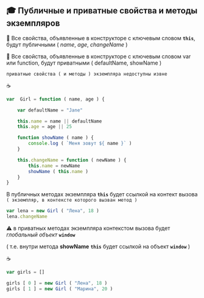 ## 🎓 Публичные и приватные свойства и методы экземпляров

:white_square_button: Все свойства, объявленные в конструкторе с ключевым словом  **`this`**, будут публичными  ( *name*, *age*, *changeName* )

:white_square_button: Все свойства, объявленные в конструкторе с ключевым словом  var или function, будут приватными  ( defaultName, showName )

`приватные свойства ( и методы ) экземпляра недоступны извне`

:coffee:
```javascript
var  Girl = function ( name, age ) {

    var defaultName = "Jane"

    this.name = name || defaultName
    this.age = age || 25

    function showName ( name ) {
        console.log ( `Меня зовут ${ name }` )
    }

    this.changeName = function ( newName ) {
        this.name = newName
        showName ( this.name )
    }
}
```
В публичных методах экземпляра  **`this`**  будет ссылкой на контект вызова `( экземпляр, в контексте которого вызван метод )`
```javascript
var lena = new Girl ( "Лена", 18 )
lena.changeName
```
:warning: в приватных методах экземпляра контекстом вызова будет *глобальный объект* **`window`**

( т.е. внутри метода  **showName**  **`this`**  будет ссылкой на объект **`window`** )

:coffee:
```javascript
var girls = []

girls [ 0 ] = new Girl ( "Лена", 18 )
girls [ 1 ] = new Girl ( "Марина", 20 )
```